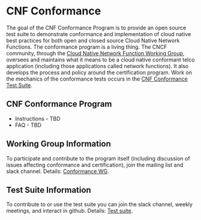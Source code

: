 # CNF Conformance
The goal of the CNF Conformance Program is to provide an open source test suite to demonstrate conformance and implementation of cloud native best practices for both open and closed source Cloud Native Network Functions. The conformance program is a living thing. The CNCF community, through the [Cloud Native Network Function Working Group](cnf-wg/README.md), oversees and maintains what it means to be a cloud native conformant telco application (including those applications called network functions). It also develops the process and policy around the certification program. Work on the mechanics of the conformance tests occurs in the [CNF Conformance Test Suite](README-testsuite.md).

## CNF Conformance Program

- Instructions - TBD
- FAQ - TBD

## Working Group Information

To participate and contribute to the program itself (including discussion of
issues affecting conformance and certification), join the mailing list and
slack channel. Details: [Conformance WG](cnf-wg/README.md).

## Test Suite Information

To contribute to or use the test suite you can join the slack channel, weekly meetings, and interact in github. Details: [Test suite](README-testsuite.md).
